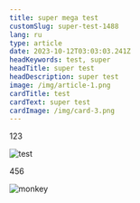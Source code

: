 ```yaml
---
title: super mega test
customSlug: super-test-1488
lang: ru
type: article
date: 2023-10-12T03:03:03.241Z
headKeywords: test, super
headTitle: super test
headDescription: super test
image: /img/article-1.png
cardTitle: test
cardText: super test
cardImage: /img/card-3.png
---
```

123

![test](/img/1.png "test")

456

![monkey](https://media.npr.org/assets/img/2017/09/12/macaca_nigra_self-portrait-3e0070aa19a7fe36e802253048411a38f14a79f8-s1100-c50.jpg "monkey")